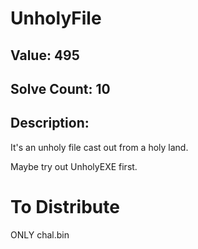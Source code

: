 # UnholyFile
## Value: 495
## Solve Count: 10
## Description:
It's an unholy file cast out from a holy land.

Maybe try out UnholyEXE first.

# To Distribute
ONLY chal.bin
